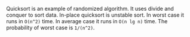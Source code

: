
Quicksort is an example of randomized algorithm. It uses divide and conquer to sort data. In-place quicksort is unstable sort. In worst case it runs in `O(n^2)` time. In average case it runs in `O(n lg n)` time. The probability of worst case is `1/(n^2)`. 
